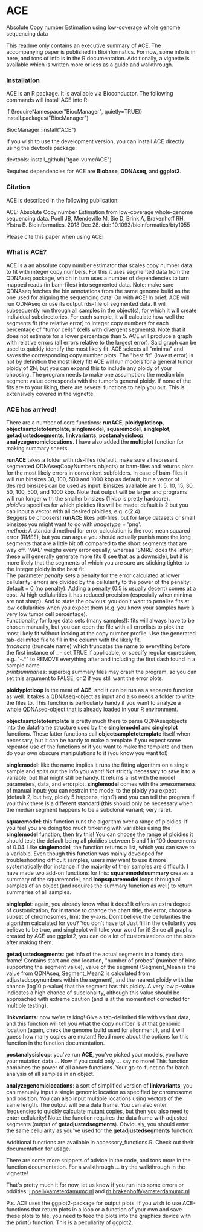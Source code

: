 # ACE

Absolute Copy number Estimation using low-coverage whole genome sequencing data

This readme only contains an executive summary of ACE. The accompanying paper is published in Bioinformatics. For now, some info is in here, and tons of info is in the R documentation. Additionally, a vignette is available which is written more or less as a guide and walkthrough. 

### Installation

ACE is an R package. It is available via Bioconductor. The following commands will install ACE into R:

if (!requireNamespace("BiocManager", quietly=TRUE))
    install.packages("BiocManager")

BiocManager::install("ACE")

If you wish to use the development version, you can install ACE directly using the devtools package:

devtools::install_github("tgac-vumc/ACE")

Required dependencies for ACE are **Biobase**, **QDNAseq**, and **ggplot2**.

### Citation

ACE is described in the following publication:

ACE: Absolute Copy number Estimation from low-coverage whole-genome sequencing data.
Poell JB, Mendeville M, Sie D, Brink A, Brakenhoff RH, Ylstra B.
Bioinformatics. 2018 Dec 28. doi: 10.1093/bioinformatics/bty1055

Please cite this paper when using ACE!

### What is ACE?

ACE is a an absolute copy number estimator that scales copy number data to fit with integer copy numbers. For this it uses segmented data from the QDNAseq package, which in turn uses a number of dependencies to turn mapped reads (in bam-files) into segmented data. Note: make sure QDNAseq fetches the bin annotations from the same genome build as the one used for aligning the sequencing data! On with ACE! In brief: ACE will run QDNAseq or use its output rds-file of segmented data. It will subsequently run through all samples in the object(s), for which it will create individual subdirectories. For each sample, it will calculate how well the segments fit (the relative error) to integer copy numbers for each percentage of "tumor cells" (cells with divergent segments). Note that it does not estimate for a lower percentage than 5. ACE will produce a graph with relative errors (all errors relative to the largest error). Said graph can be used to quickly identify the most likely fit. ACE selects all "minima" and saves the corresponding copy number plots. The "best fit" (lowest error) is not by definition the most likely fit! ACE will run models for a general tumor ploidy of 2N, but you can expand this to include any ploidy of your choosing. The program needs to make one assumption: the median bin segment value corresponds with the tumor's general ploidy. If none of the fits are to your liking, there are several functions to help you out. This is extensively covered in the vignette.

### ACE has arrived!

There are a number of core functions: **runACE**, **ploidyplotloop**, **objectsampletotemplate**, **singlemodel**, **squaremodel**, **singleplot**, **getadjustedsegments**, **linkvariants**, **postanalysisloop**, **analyzegenomiclocations**. I have also added the **multiplot** function for making summary sheets.

**runACE** takes a folder with rds-files (default, make sure all represent segmented QDNAseqCopyNumbers objects) or bam-files and returns plots for the most likely errors in convenient subfolders. In case of bam-files it will run binsizes 30, 100, 500 and 1000 kbp as default, but a vector of desired binsizes can be used as input. Binsizes available are 1, 5, 10, 15, 30, 50, 100, 500, and 1000 kbp. Note that output will be larger and programs will run longer with the smaller binsizes (1 kbp is pretty hardcore). <br>*ploidies* specifies for which ploidies fits will be made: default is 2 but you can input a vector with all desired ploidies, e.g. c(2,4). <br>Beggers be choosers! **runACE** likes pdf-files, but for large datasets or small binsizes you might want to go with *imagetype* = 'png'. <br>*method*: A standard method for error calculation is the root mean squared error (RMSE), but you can argue you should actually punish more the long segments that are a little bit off compared to the short segments that are way off. 'MAE' weighs every error equally, whereas 'SMRE' does the latter; these will generally generate more fits (I see that as a downside), but it is more likely that the segments of which you are sure are sticking tighter to the integer ploidy in the best fit. <br>The parameter *penalty* sets a penalty for the error calculated at lower cellularity: errors are divided by the cellularity to the power of the penalty: default = 0 (no penalty). Adding a penalty (0.5 is usually decent) comes at a cost. At high cellularities it has reduced precision (especially when minima are not sharp). And to state the obvious: you don't want to penalize fits at low cellularities when you expect them (e.g. you know your samples have a very low tumor cell percentage).<br>Functionality for large data sets (many samples!): fits will always have to be chosen manually, but you can open the file with all errorlists to pick the most likely fit without looking at the copy number profile. Use the generated tab-delimited file to fill in the column with the likely fit. <br>*trncname* (truncate name) which truncates the name to everything before the first instance of _ - set TRUE if applicable, or specify regular expression, e.g. "-.*" to REMOVE everything after and including the first dash found in a sample name. <br>*printsummaries*: superbig summary files may crash the program, so you can set this argument to FALSE, or 2 if you still want the error plots.

**ploidyplotloop** is the meat of **ACE**, and it can be run as a separate function as well. It takes a QDNAseq-object as input and also needs a folder to write the files to. This function is particularly handy if you want to analyze a whole QDNAseq-object that is already loaded in your R environment.

**objectsampletotemplate** is pretty much there to parse QDNAseqobjects into the dataframe structure used by the **singlemodel** and **singleplot** functions. These latter functions call **objectsampletotemplate** itself when necessary, but it can be handy to make a template if you expect some repeated use of the functions or if you want to make the template and then do your own obscure manipulations to it (you know you want to!)

**singlemodel**: like the name implies it runs the fitting algorithm on a single sample and spits out the info you want! Not strictly necessary to save it to a variable, but that might still be handy. It returns a list with the model parameters, data, and errorplot. **singlemodel** comes with the awesomeness of manual input: you can restrain the model to the ploidy you expect (default 2, but hey, ploidy 5 happens, right?) and you can tell the program if you think there is a different standard (this should only be necessary when the median segment happens to be a subclonal variant; very rare).

**squaremodel**: this function runs the algorithm over a range of ploidies. If you feel you are doing too much tinkering with variables using the **singlemodel** function, then try this! You can choose the range of ploidies it should test; the default being all ploidies between 5 and 1 in 100 decrements of 0.04. Like **singlemodel**, the function returns a list, which you can save to a variable. Even though this function was mainly developed for troubleshooting difficult samples, users may want to use it more systematically (for instance if the majority of their samples are difficult). I have made two add-on functions for this: **squaremodelsummary** creates a summary of the squaremodel, and **loopsquaremodel** loops through all samples of an object (and requires the summary function as well) to return summaries of all samples. 

**singleplot**: again, you already know what it does! It offers an extra degree of customization, for instance to change the chart title, the error, choose a subset of chromosomes, limit the y-axis. Don't believe the cellularities the algorithm calculated for you? You don't have to! Just fill in the cellularity you believe to be true, and singleplot will take your word for it! Since all graphs created by ACE use ggplot2, you can do a lot of customizations on the plots after making them. 

**getadjustedsegments**: get info of the actual segments in a handy data frame! Contains start and end location, "number of probes" (number of bins supporting the segment value), value of the segment (Segment_Mean is the value from QDNAseq, Segment_Mean2 is calculated from adjustedcopynumbers within the segment), and the nearest ploidy with the chance (log10 p-value) that the segment has this ploidy. A very low p-value indicates a high chance of subclonality, although this value should be approached with extreme caution (and is at the moment not corrected for multiple testing).

**linkvariants**: now we're talking! Give a tab-delimited file with variant data, and this function will tell you what the copy number is at that genomic location (again, check the genome build used for alignment!), and it will guess how many copies are mutant! Read more about the options for this function in the function documentation.

**postanalysisloop**: you've run **ACE**, you've picked your models, you have your mutation data ... Now if you could only ... say no more! This function combines the power of all above functions. Your go-to-function for batch analysis of all samples in an object.

**analyzegenomiclocations**: a sort of simplified version of **linkvariants**, you can manually input a single genomic location as specified by chromosome and position. You can also input multiple locations using vectors of the same length. The output will be a data frame. You can also enter frequencies to quickly calculate mutant copies, but then you also need to enter cellularity! Note: the function requires the data frame with adjusted segments (output of **getadjustedsegments**). Obviously, you should enter the same cellularity as you've used for the **getadjustedsegments** function.

Additional functions are available in accessory_functions.R. Check out their documentation for usage.

There are some more snippets of advice in the code, and tons more in the function documentation. For a walkthrough ... try the walkthrough in the vignette! 

That's pretty much it for now, let us know if you run into some errors or oddities: j.poell@amsterdamumc.nl and rh.brakenhoff@amsterdamumc.nl

P.s. ACE uses the ggplot2-package for output plots. If you wish to use ACE-functions that return plots in a loop or a function of your own and save these plots to file, you need to feed the plots into the graphics device with the print() function. This is a peculiarity of ggplot2.
